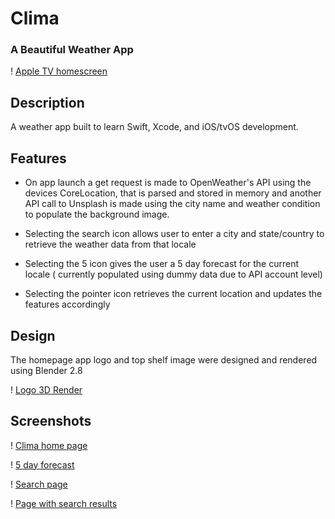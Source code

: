 #  Clima

### A Beautiful Weather App

! [Apple TV homescreen](/WeatherApp/ReadmeAssets/HomeScreen.png)

## Description
A weather app built to learn Swift, Xcode, and iOS/tvOS development.

## Features

* On app launch a get request is made to OpenWeather's API using the devices CoreLocation, that is parsed and stored in memory and another API call to Unsplash is made using the city name and weather condition to populate the background image.

* Selecting the search icon allows user to enter a city and state/country to retrieve the weather data from that locale

* Selecting the 5 icon gives the user a 5 day forecast for the current locale ( currently populated using dummy data due to API account level)

* Selecting the pointer icon retrieves the current location and updates the features accordingly 

## Design

The homepage app logo and top shelf image were designed and rendered using Blender 2.8

! [Logo 3D Render](/WeatherApp/ReadmeAssets/TopShelfCapture.png)

## Screenshots

! [Clima home page](/WeatherApp/ReadmeAssets/Main.png)

! [5 day forecast](/WeatherApp/ReadmeAssets/Forecast.png)

! [Search page](/WeatherApp/ReadmeAssets/Search.png)

! [Page with search results](/WeatherApp/ReadmeAssets/SearchResult.png)







